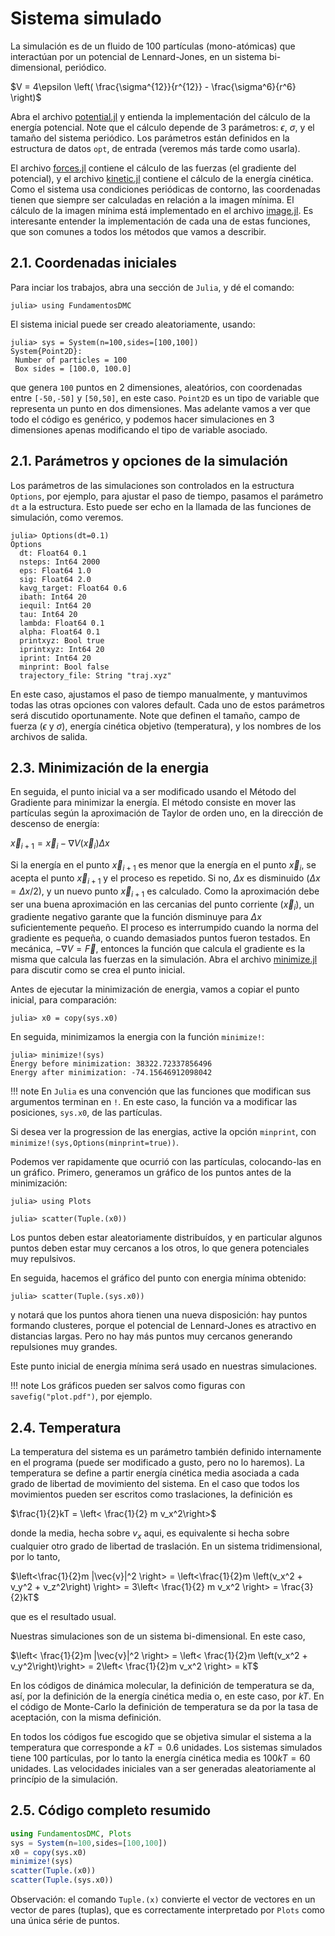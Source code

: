 
# Sistema simulado

La simulación es de un fluido de 100 partículas (mono-atómicas) que
interactúan por un
potencial de Lennard-Jones, en un sistema bi-dimensional, periódico.

$V = 4\epsilon \left( \frac{\sigma^{12}}{r^{12}} - \frac{\sigma^6}{r^6} \right)$

Abra el archivo [potential.jl](https://github.com/m3g/FundamentosDMC.jl/blob/master/src/potential.jl) y entienda la implementación del
cálculo de la energía potencial. Note que el cálculo depende de 3
parámetros: $\epsilon$, $\sigma$, y el tamaño del sistema periódico. Los
parámetros están definidos en la estructura de datos `opt`, de entrada (veremos más tarde como usarla). 

El archivo [forces.jl](https://github.com/m3g/FundamentosDMC.jl/blob/master/src/forces.jl) contiene el cálculo de las fuerzas (el gradiente
del potencial), y el archivo [kinetic.jl](https://github.com/m3g/FundamentosDMC.jl/blob/master/src/kinetic.jl) contiene el cálculo
de la energía cinética. Como el sistema usa condiciones periódicas de
contorno, las coordenadas tienen que siempre ser calculadas en relación
a la imagen mínima. El cálculo de la imagen mínima está implementado en
el archivo [image.jl](https://github.com/m3g/FundamentosDMC.jl/blob/master/src/image.jl). Es interesante entender la
implementación de cada una de estas funciones, que son comunes a todos
los métodos que vamos a describir. 

## 2.1. Coordenadas iniciales

Para inciar los trabajos, abra una sección de `Julia`, y dé el comando:
```julia-repl
julia> using FundamentosDMC
```
El sistema inicial puede ser creado aleatoriamente, usando: 
```julia-repl
julia> sys = System(n=100,sides=[100,100]) 
System{Point2D}:
 Number of particles = 100
 Box sides = [100.0, 100.0]

```
que genera `100` puntos en 2 dimensiones, aleatórios, con coordenadas entre `[-50,-50]` y `[50,50]`, en este caso. `Point2D` es un tipo de variable que representa un punto en dos dimensiones. Mas adelante vamos a ver que todo el código es genérico, y podemos hacer simulaciones en 3 dimensiones apenas modificando el tipo de variable asociado. 

## 2.1. Parámetros y opciones de la simulación

Los parámetros de las simulaciones son controlados en la estructura `Options`, por ejemplo, para ajustar el paso de tiempo, pasamos el parámetro `dt` a la estructura. Esto puede ser echo en la llamada de las funciones de simulación, como veremos.

```julia-repl
julia> Options(dt=0.1)
Options
  dt: Float64 0.1
  nsteps: Int64 2000
  eps: Float64 1.0
  sig: Float64 2.0
  kavg_target: Float64 0.6
  ibath: Int64 20
  iequil: Int64 20
  tau: Int64 20
  lambda: Float64 0.1
  alpha: Float64 0.1
  printxyz: Bool true
  iprintxyz: Int64 20
  iprint: Int64 20
  minprint: Bool false
  trajectory_file: String "traj.xyz"

```

En este caso, ajustamos el paso de tiempo manualmente, y mantuvimos todas las otras opciones con valores default. Cada uno de estos parámetros será discutido oportunamente. Note que definen el tamaño, campo de fuerza ($\epsilon$ y $\sigma$), energía cinética objetivo (temperatura), y los nombres de los archivos de salida. 

## 2.3. Minimización de la energia

En seguida, el punto inicial va a ser modificado usando 
el Método del Gradiente para minimizar la energía. El
método consiste en mover las partículas según la aproximación de Taylor
de orden uno, en la dirección de descenso de energía:

$\vec{x}_{i+1} = \vec{x}_i - \nabla V(\vec{x}_i) \Delta x$

Si la energía en el punto $\vec{x}_{i+1}$ es menor que la energía en el
punto $\vec{x}_i$, se acepta el punto $\vec{x}_{i+1}$ y el proceso es
repetido. Si no, $\Delta x$ es disminuido ($\Delta x = \Delta x / 2$), y
un nuevo punto $\vec{x}_{i+1}$ es calculado. Como la aproximación debe
ser una buena aproximación en las cercanias del punto corriente ($\vec{x}_i$), un
gradiente negativo garante que la función disminuye para $\Delta x$
suficientemente pequeño. El proceso es interrumpido cuando la norma del
gradiente es pequeña, o cuando demasiados puntos fueron testados. En mecánica, $-\nabla V = \vec{F}$, entonces la función que calcula el gradiente es la misma que calcula las fuerzas en la simulación. Abra el archivo [minimize.jl](https://github.com/m3g/FundamentosDMC.jl/blob/master/src/minimize.jl) para
discutir como se crea el punto inicial. 

Antes de ejecutar la minimización de energia, vamos a copiar el punto inicial, para comparación:
```julia-repl
julia> x0 = copy(sys.x0)
```

En seguida, minimizamos la energia con la función `minimize!`:
```julia-repl
julia> minimize!(sys)
Energy before minimization: 38322.72337856496
Energy after minimization: -74.15646912098042
```

!!! note
    En `Julia` es una convención que las funciones que modifican sus argumentos terminan en `!`. En este caso, la función va a modificar las posiciones, `sys.x0`, de las partículas. 

Si desea ver la progression de las energias, active la opción `minprint`, con `minimize!(sys,Options(minprint=true))`.

Podemos ver rapidamente que ocurrió con las partículas, colocando-las en un gráfico. Primero, generamos un gráfico de los puntos antes de la minimización:
```julia-repl
julia> using Plots

julia> scatter(Tuple.(x0))
```
Los puntos deben estar aleatoriamente distribuídos, y en particular algunos puntos deben estar muy cercanos a los otros, lo que genera potenciales muy repulsivos.

En seguida, hacemos el gráfico del punto con energia mínima obtenido:
```julia-repl
julia> scatter(Tuple.(sys.x0))
```
y notará que los puntos ahora tienen una nueva disposición: hay puntos formando clusteres, porque el potencial de Lennard-Jones es atractivo en distancias largas. Pero no hay más puntos muy cercanos generando repulsiones muy grandes.

Este punto inicial de energia mínima será usado en nuestras simulaciones. 

!!! note
    Los gráficos pueden ser salvos como figuras con `savefig("plot.pdf")`, por ejemplo.

## 2.4. Temperatura

La temperatura del sistema es un parámetro también definido internamente
en el programa (puede ser modificado a gusto, pero no lo haremos). La
temperatura se define a partir energía cinética media asociada a cada
grado de libertad de movimiento del sistema. En el caso que todos los
movimientos pueden ser escritos como traslaciones, la definición es

$\frac{1}{2}kT = \left< \frac{1}{2} m v_x^2\right>$

donde la media, hecha sobre $v_x$ aqui, es equivalente si hecha sobre
cualquier otro grado de libertad de traslación. En un sistema
tridimensional, por lo tanto, 

$\left<\frac{1}{2}m |\vec{v}|^2 \right> = 
\left<\frac{1}{2}m \left(v_x^2 + v_y^2 + v_z^2\right) \right> = 
3\left< \frac{1}{2} m v_x^2 \right> = \frac{3}{2}kT$

que es el resultado usual.

Nuestras simulaciones son de un sistema bi-dimensional. En este caso,

$\left< \frac{1}{2}m |\vec{v}|^2 \right> = 
\left< \frac{1}{2}m \left(v_x^2 + v_y^2\right)\right> =
2\left< \frac{1}{2}m v_x^2 \right> = kT$

En los códigos de dinámica molecular, la definición de temperatura se
da, así, por la definición de la energía cinética media o, en este caso,
por $kT$. En el código de Monte-Carlo la definición de temperatura se da
por la tasa de aceptación, con la misma definición. 

En todos los códigos fue escogido que se objetiva simular el sistema a
la temperatura que corresponde a $kT = 0.6$ unidades. Los sistemas
simulados tiene 100 partículas, por lo tanto la energía cinética media
es $100kT=60$ unidades. Las velocidades iniciales van a ser generadas aleatoriamente al princípio de la simulación. 

## 2.5. Código completo resumido

```julia
using FundamentosDMC, Plots
sys = System(n=100,sides=[100,100])
x0 = copy(sys.x0)
minimize!(sys)
scatter(Tuple.(x0))
scatter(Tuple.(sys.x0))
```

Observación: el comando `Tuple.(x)` convierte el vector de vectores en un vector de pares (tuplas), que es correctamente interpretado por `Plots` como una única série de puntos.




